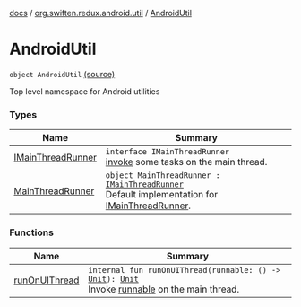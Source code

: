 [docs](../../index.md) / [org.swiften.redux.android.util](../index.md) / [AndroidUtil](./index.md)

# AndroidUtil

`object AndroidUtil` [(source)](https://github.com/protoman92/KotlinRedux/tree/master/android/android-util/src/main/java/org/swiften/redux/android/util/AndroidUtil.kt#L13)

Top level namespace for Android utilities

### Types

| Name | Summary |
|---|---|
| [IMainThreadRunner](-i-main-thread-runner/index.md) | `interface IMainThreadRunner`<br>[invoke](-i-main-thread-runner/invoke.md) some tasks on the main thread. |
| [MainThreadRunner](-main-thread-runner/index.md) | `object MainThreadRunner : `[`IMainThreadRunner`](-i-main-thread-runner/index.md)<br>Default implementation for [IMainThreadRunner](-i-main-thread-runner/index.md). |

### Functions

| Name | Summary |
|---|---|
| [runOnUIThread](run-on-u-i-thread.md) | `internal fun runOnUIThread(runnable: () -> `[`Unit`](https://kotlinlang.org/api/latest/jvm/stdlib/kotlin/-unit/index.html)`): `[`Unit`](https://kotlinlang.org/api/latest/jvm/stdlib/kotlin/-unit/index.html)<br>Invoke [runnable](run-on-u-i-thread.md#org.swiften.redux.android.util.AndroidUtil$runOnUIThread(kotlin.Function0((kotlin.Unit)))/runnable) on the main thread. |
